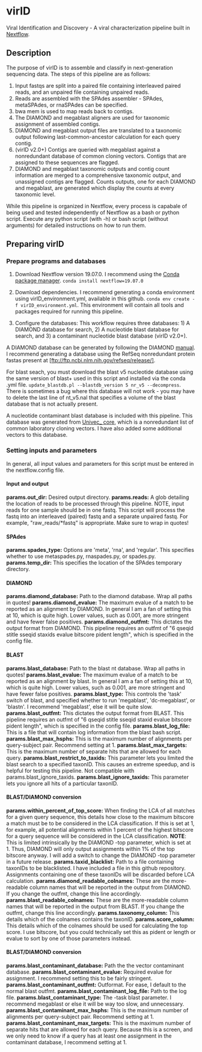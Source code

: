 # virID
Viral Identification and Discovery - A viral characterization pipeline built in [Nextflow](https://www.nextflow.io/).

## Description
The purpose of virID is to assemble and classify in next-generation sequencing data. The steps of this pipeline are as follows:
1) Input fastqs are split into a paired file containing interleaved paired reads, and an unpaired file containing unpaired reads.
2) Reads are assembled with the SPAdes assembler - SPAdes, metaSPAdes, or rnaSPAdes can be specified.
3) bwa mem is used to map reads back to contigs.
4) The DIAMOND and megablast aligners are used for taxonomic assignment of assembled contigs.
5) DIAMOND and megablast output files are translated to a taxonomic output following last-common-ancestor calculation for each query contig.
6) (virID v2.0+) Contigs are queried with megablast against a nonredundant database of common cloning vectors. Contigs that are assigned to these sequences are flagged.
6) DIAMOND and megablast taxonomic outputs and contig count information are merged to a comprehensive taxonomic output, and unassigned contigs are flagged. Counts outputs, one for each DIAMOND and megablast, are generated which display the counts at every taxonomic level.

While this pipeline is organized in Nextflow, every process is capabale of being used and tested independently of Nextflow as a bash or python script. Execute any python script (with -h) or bash script (without arguments) for detailed instructions on how to run them.

## Preparing virID
### Prepare programs and databases
1. Download Nextflow version 19.07.0. I recommend using the [Conda package manager](https://docs.conda.io/en/latest/miniconda.html).
`conda install nextflow=19.07.0`

2. Download dependencies. I recommend generating a conda environment using virID_environment.yml, available in this github.
`conda env create -f virID_environment.yml`. This environment will contain all tools and packages required for running this pipeline.

3. Configure the databases:
This workflow requires three databases: 1) A DIAMOND database for search, 2) A nucleotide blast database for search, and 3) a contaminant nucleotide blast database (virID v2.0+).

A DIAMOND database can be generated by following the DIAMOND [manual](https://github.com/bbuchfink/diamond/raw/master/diamond_manual.pdf). I recommend generating a database using the RefSeq nonredundant protein fastas present at [ftp://ftp.ncbi.nlm.nih.gov/refseq/release/].

For blast seach, you must download the blast v5 nucleotide database using the same version of blast+ used in this script and installed via the conda .yml file. `update_blastdb.pl --blastdb_version 5 nr_v5 --decompress`. There is sometimes a bug where this database will not work - you may have to delete the last line of nt_v5.nal that specifies a volume of the blast database that is not actually present.

A nucleotide contaminant blast database is included with this pipeline. This database was generated from [Univec_ core](https://www.ncbi.nlm.nih.gov/tools/vecscreen/univec/?), which is a nonredundant list of common laboratory cloning vectors. I have also added some additional vectors to this database.


### Setting inputs and parameters
In general, all input values and parameters for this script must be entered in the nextflow.config file.

#### Input and output
**params.out_dir:** Desired output directory.
**params.reads:** A glob detailing the location of reads to be processed through this pipeline. NOTE, input reads for one sample should be in one fastq. This script will process the fastq into an interleaved (paired) fastq and a separate unpaired fastq. For example, "raw_reads/*fastq" is appropriate. Make sure to wrap in quotes!

#### SPAdes
**params.spades_type:** Options are 'meta', 'rna', and 'regular'. This specifies whether to use metaspades.py, rnaspades.py, or spades.py.
**params.temp_dir:** This specifies the location of the SPAdes temporary directory.

#### DIAMOND
**params.diamond_database:** Path to the diamond database. Wrap all paths in quotes!
**params.diamond_evalue:** The maximum evalue of a match to be reported as an alignment by DIAMOND. In general I am a fan of setting this at 10, which is quite high. Lower values, such as 0.001, are more stringent and have fewer false positives.
**params.diamond_outfmt:** This dictates the output format from DIAMOND. This pipeline requires an outfmt of "6 qseqid stitle sseqid staxids evalue bitscore pident length", which is specified in the config file.

#### BLAST
**params.blast_database:** Path to the blast nt database. Wrap all paths in quotes!
**params.blast_evalue:** The maximum evalue of a match to be reported as an alignment by blast. In general I am a fan of setting this at 10, which is quite high. Lower values, such as 0.001, are more stringent and have fewer false positives.
**params.blast_type:** This controls the 'task' switch of blast, and specified whether to run 'megablast', 'dc-megablast', or 'blastn'. I recommend 'megablast', else it will be quite slow.
**params.blast_outfmt:** This dictates the output format from BLAST. This pipeline requires an outfmt of "6 qseqid stitle sseqid staxid evalue bitscore pident length", which is specified in the config file.
**params.blast_log_file:** This is a file that will contain log information from the blast bash script.
**params.blast_max_hsphs:** This is the maximum number of alignments per query-subject pair. Recommend setting at 1.
**params.blast_max_targets:** This is the maximum number of separate hits that are allowed for each query.
**params.blast_restrict_to_taxids:** This parameter lets you limited the blast search to a specified taxonID. This causes an extreme speedup, and is helpful for testing this pipeline. Not compatible with params.blast_ignore_taxids.
**params.blast_ignore_taxids:** This parameter lets you ignore all hits of a particular taxonID. 


#### BLAST/DIAMOND conversion
**params.within_percent_of_top_score:** When finding the LCA of all matches for a given query sequence, this details how close to the maximum bitscore a match must be to be considered in the LCA classification. If this is set at 1, for example, all potential alignments within 1 percent of the highest bitscore for a query sequence will be considered in the LCA classification. **NOTE**: This is limited intrinsically by the DIAMOND -top parameter, which is set at 1. Thus, DIAMOND will only output assignments within 1% of the top bitscore anyway. I will add a switch to change the DIAMOND -top parameter in a future release.
**params.taxid_blacklist:** Path to a file containing taxonIDs to be blacklisted. I have included a file in this github repository. Assignments containing one of these taxonIDs will be discarded before LCA calculation.
**params.diamond_readable_colnames:** These are the more-readable column names that will be reported in the output from DIAMOND. If you change the outfmt, change this line accordingly.
**params.blast_readable_colnames:** These are the more-readable column names that will be reported in the output from BLAST. If you change the outfmt, change this line accordingly.
**params.taxonomy_column:** This details which of the colnames contains the taxonID.
**params.score_column:** This details which of the colnames should be used for calculating the top score. I use bitscore, but you could technically set this as pident or length or evalue to sort by one of those parameters instead.

#### BLAST/DIAMOND conversion
**params.blast_contaminant_database:** Path the the vector contaminant database.
**params.blast_contaminant_evalue:** Required evalue for assignment. I recommend setting this to be fairly stringent. 
**params.blast_contaminant_outfmt:** Outformat. For ease, I default to the normal blast outfmt.
**params.blast_contaminant_log_file:** Path to the log file.
**params.blast_contaminant_type:** The -task blast parameter. I recommend megablast or else it will be way too slow, and unnecessary.
**params.blast_contaminant_max_hsphs:** This is the maximum number of alignments per query-subject pair. Recommend setting at 1.
**params.blast_contaminant_max_targets:** This is the maximum number of separate hits that are allowed for each query. Because this is a screen, and we only need to know if a query has at least one assignment in the contaminant database, I recommend setting at 1.
